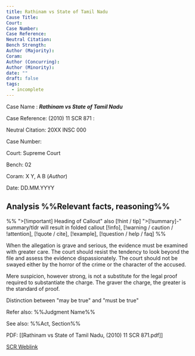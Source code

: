 ```yaml
---
title: Rathinam vs State of Tamil Nadu
Cause Title: 
Court: 
Case Number: 
Case Reference: 
Neutral Citation: 
Bench Strength: 
Author (Majority): 
Coram: 
Author (Concurring): 
Author (Minority): 
date: ""
draft: false
tags:
  - incomplete
---
```

Case Name : ***Rathinam vs State of Tamil Nadu***

Case Reference: (2010) 11 SCR 871 :  

Neutral Citation: 20XX INSC 000

Case Number: 

Court: Supreme Court

Bench: 02

Coram: X Y, A B (*Author*)

Date: DD.MM.YYYY

## Analysis %%Relevant facts, reasoning%%

%% ">[!important] Heading of Callout" also [!hint / tip]
">[!summary]-" summary/tldr will result in folded callout
[!info], [!warning / caution / !attention], [!quote / cite], [!example], [!question / help / faq]
%% 

When the allegation is grave and serious, the evidence must be examined with greater care.
The court should resist the tendency to look beyond the file and assess the evidence dispassionately. The court should not be swayed either by the horror of the crime or the character of the accused.

Mere suspicion, however strong, is not a substitute for the legal proof required to substantiate the charge. The graver the charge, the greater is the standard of proof.

Distinction between "may be true" and "must be true"

Refer also: %%Judgment Name%%

See also: %%Act, Section%%

PDF:
[[Rathinam vs State of Tamil Nadu, (2010) 11 SCR 871.pdf]]

[SCR Weblink](https://digiscr.sci.gov.in/view_judgment?id=MzEzMzQ=)